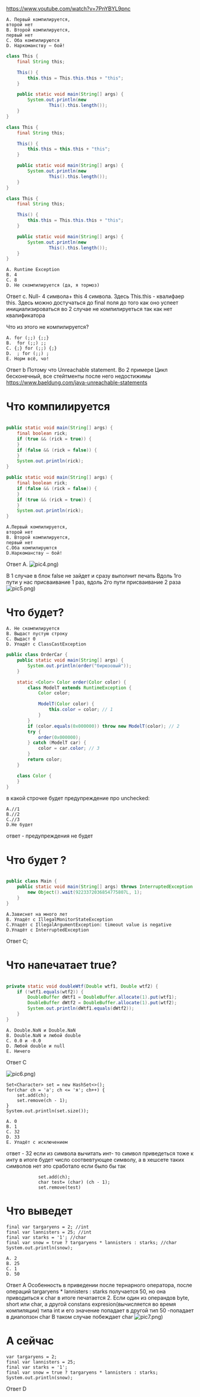 <https://www.youtube.com/watch?v=7PnYBYL9pnc>

    A. Первый компилируется,
    второй нет  
    B. Второй компилируется,
    первый нет  
    C. Оба компилируются    
    D. Наркоманству – бой!

```java 
class This {
    final String thіs;

    This() {
        this.thіs = This.this.thіs + "this";
    }

    public static void main(String[] args) {
        System.out.println(new
                This().thіs.length());
    }
}

class This {
    final String thіs;

    This() {
        this.thіs = this.thіs + "this";
    }

    public static void main(String[] args) {
        System.out.println(new
                This().thіs.length());
    }
} 
```

```java
class This {
    final String thіs;

    This() {
        this.thіs = This.this.thіs + "this";
    }

    public static void main(String[] args) {
        System.out.println(new
                This().thіs.length());
    }
}
```

    A. Runtime Exception
    B. 4
    C. 8
    D. Не скомпилируется (да, я тормоз)

Ответ с.
Null- 4 символа+ this 4 символа.
Здесь This.this - квалифаер this. Здесь можно достучаться до final поля до того как оно успеет инициализироваться
во 2 случае не компилируеться так как нет квалификатора

Что из этого не компилируется?

```
A. for (;;) {;;}
B.  for (;;) ;;
C. {;} for (;;) {;}
D.  ; for (;;) ;
E. Норм всё, чо! 
```

Ответ b
Потому что Unreachable statement. Во 2 примере Цикл бесконечный, все стейтменты после него недостижимы
<https://www.baeldung.com/java-unreachable-statements>

# Что компилируется

```java

public static void main(String[] args) {
    final boolean rick;
    if (true && (rick = true)) {
    }
    if (false && (rick = false)) {
    }
    System.out.println(rick);
}

public static void main(String[] args) {
    final boolean rick;
    if (false && (rick = false)) {
    }
    if (true && (rick = true)) {
    }
    System.out.println(rick);
}

```

    A.Первый компилируется,
    второй нет
    B. Второй компилируется,
    первый нет
    C.Оба компилируются
    D.Наркоманству – бой!

Ответ А.
![pic4.png)](media/pic4.png)

В 1 случае в блок false не зайдет и сразу выполнит печать
Вдоль 1го пути у нас присваивание 1 раз, вдоль 2го пути присваивание 2 раза
![pic5.png)](media/pic5.png)

# Что будет?

    A. Не скомпилируется
    B. Выдаст пустую строку  
    C. Выдаст 0  
    D. Упадёт с ClassCastException

```java
public class OrderCar {
    public static void main(String[] args) {
        System.out.println(order("бирюзовый"));
    }

    static <Color> Color order(Color color) {
        class ModelT extends RuntimeException {
            Color color;

            ModelT(Color color) {
                this.color = color; // 1
            }
        }
        if (color.equals(0x000000)) throw new ModelT(color); // 2
        try {
            order(0x000000);
        } catch (ModelT car) {
            color = car.color; // 3
        }
        return color;
    }

    class Color {
    }
}
```

в какой строчке будет предупреждение про unchecked:

    A.//1   
    B.//2   
    C.//3   
    D.Не будет

ответ - предупреждения не будет

# Что будет ?

```java

public class Main {
    public static void main(String[] args) throws InterruptedException {
        new Object().wait(9223372036854775807L, 1);
    }
}

```

    A.Зависнет на много лет
    B. Упадёт с IllegalMonitorStateException    
    C.Упадёт с IllegalArgumentException: timeout value is negative  
    D.Упадёт с InterruptedException

Ответ C;

# Что напечатает true?

```java

private static void doubleWtf(Double wtf1, Double wtf2) {
    if (!wtf1.equals(wtf2)) {
        DoubleBuffer dWtf1 = DoubleBuffer.allocate(1).put(wtf1);
        DoubleBuffer dWtf2 = DoubleBuffer.allocate(1).put(wtf2);
        System.out.println(dWtf1.equals(dWtf2));
    }
}

```

    A. Double.NaN и Double.NaN  
    B. Double.NaN и любой double    
    C. 0.0 и -0.0   
    D. Любой double и null  
    E. Ничего

Ответ С

![pic6.png)](media/pic6.png)

```
Set<Character> set = new HashSet<>();
for(char ch = 'а'; ch <= 'я'; ch++) {
    set.add(ch);
    set.remove(ch - 1);
}
System.out.println(set.size());

```

    A. 0
    B. 1
    C. 32
    D. 33
    E. Упадёт с исключением

ответ - 32
если из символа вычитать инт- то символ приведеться тоже к инту в итоге будет число соотвевтующее символу, а в хешсете
таких символов нет
это сработало если было бы так

```
            set.add(ch);
            char test= (char) (ch - 1);
            set.remove(test)
```

# Что выведет

```
final var targaryens = 2; //int
final var lannisters = 25; //int
final var starks = '1'; //char
final var snow = true ? targaryens * lannisters : starks; //char
System.out.println(snow); 
```

    A. 2    
    B. 25   
    C. 1    
    D. 50

Ответ A
Особенность в приведении после тернарного оператора, после операций targaryens * lannisters : starks
получается 50, но она приводиться к char в итоге печатается 2.
Если один из операндов byte, short или char, а другой constans expresion(вычисляется во время компиляции) типа int и его
значение попадает в другой тип 50 -попадает в диапопзон char
В таком случае побеждает char
![pic7.png)](media/pic7.png)

# А сейчас

```
var targaryens = 2;
final var lannisters = 25;
final var starks = '1';
final var snow = true ? targaryens * lannisters : starks;
System.out.println(snow);
```

Ответ D
